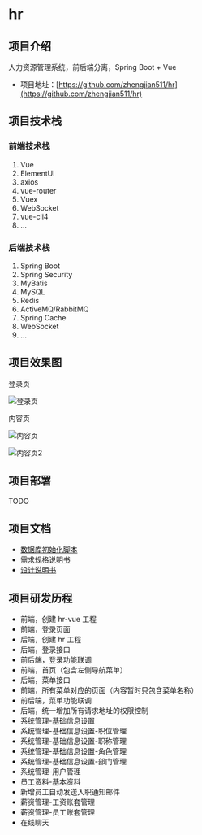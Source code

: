 # hr

## 项目介绍

人力资源管理系统，前后端分离，Spring Boot + Vue

- 项目地址：[https://github.com/zhengjian511/hr](https://github.com/zhengjian511/hr)

## 项目技术栈

### 前端技术栈

1. Vue
2. ElementUI
3. axios
4. vue-router
5. Vuex
6. WebSocket
7. vue-cli4
8. ...

### 后端技术栈

1. Spring Boot
2. Spring Security
3. MyBatis
4. MySQL
5. Redis
6. ActiveMQ/RabbitMQ
7. Spring Cache
8. WebSocket
9. ...

## 项目效果图

登录页

![登录页](https://oscimg.oschina.net/oscnet/up-f1bb1a9dcf69435da89054fd98a91bf0f6c.png)

内容页

![内容页](https://oscimg.oschina.net/oscnet/up-bf28b202417cb2040b8a9ed1854788a423a.png)

![内容页2](https://oscimg.oschina.net/oscnet/up-00785e25b240211e0d58705039afacb70e4.png)

## 项目部署

TODO

## 项目文档

- [数据库初始化脚本](https://github.com/zhengjian511/hr/blob/master/hr.sql)
- [需求规格说明书](https://github.com/zhengjian511/hr/blob/master/%E4%BA%BA%E4%BA%8B%E7%AE%A1%E7%90%86%E7%B3%BB%E7%BB%9F%E9%9C%80%E6%B1%82%E8%A7%84%E6%A0%BC%E8%AF%B4%E6%98%8E%E4%B9%A6.pdf)
- [设计说明书](https://github.com/lenve/vhr/wiki)

## 项目研发历程

- 前端，创建 hr-vue 工程
- 前端，登录页面
- 后端，创建 hr 工程
- 后端，登录接口
- 前后端，登录功能联调
- 前端，首页（包含左侧导航菜单）
- 后端，菜单接口
- 前端，所有菜单对应的页面（内容暂时只包含菜单名称）
- 前后端，菜单功能联调
- 后端，统一增加所有请求地址的权限控制
- 系统管理-基础信息设置
- 系统管理-基础信息设置-职位管理
- 系统管理-基础信息设置-职称管理
- 系统管理-基础信息设置-角色管理
- 系统管理-基础信息设置-部门管理
- 系统管理-用户管理
- 员工资料-基本资料
- 新增员工自动发送入职通知邮件
- 薪资管理-工资账套管理
- 薪资管理-员工账套管理
- 在线聊天